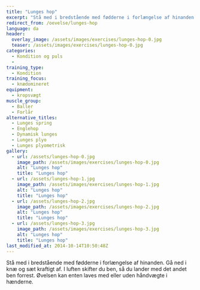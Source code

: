 ```yaml
---
title: "Lunges hop"
excerpt: "Stå med i bredstående med fødderne i forlængelse af hinanden. Gå ned i knæ og spring. I luften skifter du ben, så du lander med det andet ben forrest. Kan laves med eller uden håndvægte."
redirect_from: /oevelse/lunges-hop
language: da
header:
  overlay_image: /assets/images/exercises/lunges-hop-0.jpg
  teaser: /assets/images/exercises/lunges-hop-0.jpg
categories:
  - Kondition og puls
  - 
training_type: 
  - Kondition
training_focus: 
  - knædomineret
equipment:
  - kropsvægt
muscle_group:
  - Baller
  - Forlår
alternative_titles:
  - Lunges spring
  - Englehop
  - Dynamisk lunges
  - Lunges plyo
  - Lunges plyometrisk
gallery:
  - url: /assets/lunges-hop-0.jpg
    image_path: /assets/images/exercises/lunges-hop-0.jpg
    alt: "Lunges hop"
    title: "Lunges hop"
  - url: /assets/lunges-hop-1.jpg
    image_path: /assets/images/exercises/lunges-hop-1.jpg
    alt: "Lunges hop"
    title: "Lunges hop"
  - url: /assets/lunges-hop-2.jpg
    image_path: /assets/images/exercises/lunges-hop-2.jpg
    alt: "Lunges hop"
    title: "Lunges hop"
  - url: /assets/lunges-hop-3.jpg
    image_path: /assets/images/exercises/lunges-hop-3.jpg
    alt: "Lunges hop"
    title: "Lunges hop"
last_modified_at: 2014-10-14T10:50:48Z
---
```


Stå med i bredstående med fødderne i forlængelse af hinanden. Gå ned i knæ og sæt kraftigt af. I luften skifter du ben, så du lander med det andet ben forrest. Øvelsen kan enten laves med eller uden håndvægte i hænderne.
